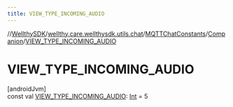 ```yaml
---
title: VIEW_TYPE_INCOMING_AUDIO
---
```

//[WellthySDK](../../../../index.html)/[wellthy.care.wellthysdk.utils.chat](../../index.html)/[MQTTChatConstants](../index.html)/[Companion](index.html)/[VIEW_TYPE_INCOMING_AUDIO](-v-i-e-w_-t-y-p-e_-i-n-c-o-m-i-n-g_-a-u-d-i-o.html)



# VIEW_TYPE_INCOMING_AUDIO



[androidJvm]\
const val [VIEW_TYPE_INCOMING_AUDIO](-v-i-e-w_-t-y-p-e_-i-n-c-o-m-i-n-g_-a-u-d-i-o.html): [Int](https://kotlinlang.org/api/latest/jvm/stdlib/kotlin/-int/index.html) = 5




